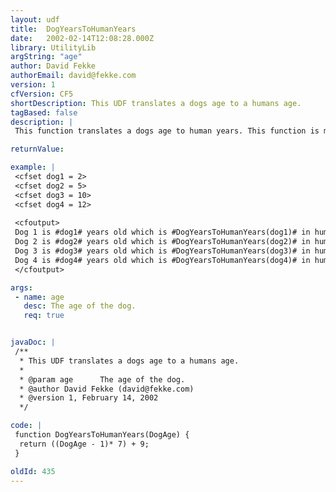 ```yaml
---
layout: udf
title:  DogYearsToHumanYears
date:   2002-02-14T12:08:28.000Z
library: UtilityLib
argString: "age"
author: David Fekke
authorEmail: david@fekke.com
version: 1
cfVersion: CF5
shortDescription: This UDF translates a dogs age to a humans age.
tagBased: false
description: |
 This function translates a dogs age to human years. This function is merely an approximation and does not take into effect such factors as the dogs breed or size.

returnValue: 

example: |
 <cfset dog1 = 2>
 <cfset dog2 = 5>
 <cfset dog3 = 10>
 <cfset dog4 = 12>
 
 <cfoutput>
 Dog 1 is #dog1# years old which is #DogYearsToHumanYears(dog1)# in human years.<br>
 Dog 2 is #dog2# years old which is #DogYearsToHumanYears(dog2)# in human years.<br>
 Dog 3 is #dog3# years old which is #DogYearsToHumanYears(dog3)# in human years.<br>
 Dog 4 is #dog4# years old which is #DogYearsToHumanYears(dog4)# in human years.<br>
 </cfoutput>

args:
 - name: age
   desc: The age of the dog.
   req: true


javaDoc: |
 /**
  * This UDF translates a dogs age to a humans age.
  * 
  * @param age      The age of the dog. 
  * @author David Fekke (david@fekke.com) 
  * @version 1, February 14, 2002 
  */

code: |
 function DogYearsToHumanYears(DogAge) {
  return ((DogAge - 1)* 7) + 9;
 }

oldId: 435
---
```


